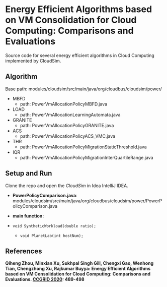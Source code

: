 # Energy Efficient Algorithms based on VM Consolidation for Cloud Computing: Comparisons and Evaluations

Source code for several energy efficient algorithms in Cloud Computing implemented by CloudSim.



## Algorithm

Base path: modules/cloudsim/src/main/java/org/cloudbus/cloudsim/power/

- MBFD
  - path: PowerVmAllocationPolicyMBFD.java
- LOAD
  - path: PowerVmAllocationLearningAutomata.java
- GRANITE
  - path: PowerVmAllocationPolicyGRANITE.java
- ACS
  - path: PowerVmAllocationPolicyACS_VMC.java
- THR
  - path: PowerVmAllocationPolicyMigrationStaticThreshold.java
- IQR
  - path: PowerVmAllocationPolicyMigrationInterQuartileRange.java



## Setup and Run

Clone the repo and open the *CloudSim* in Idea IntelliJ IDEA.

- **PowerPolicyComparison.java**: modules/cloudsim/src/main/java/org/cloudbus/cloudsim/power/PowerPolicyComparison.java

- **main function:**
- `void SyntheticWorkload(double ratio);`
  - `void PlanetLab(int hostNum);`




## References

**Qiheng Zhou, Minxian Xu, Sukhpal Singh Gill, Chengxi Gao, Wenhong Tian, Chengzhong Xu, Rajkumar Buyya: Energy Efficient Algorithms based on VM Consolidation for Cloud Computing: Comparisons and Evaluations. [CCGRID 2020](https://dblp.org/db/conf/ccgrid/ccgrid2020.html#ZhouXGGT0B20): 489-498**



